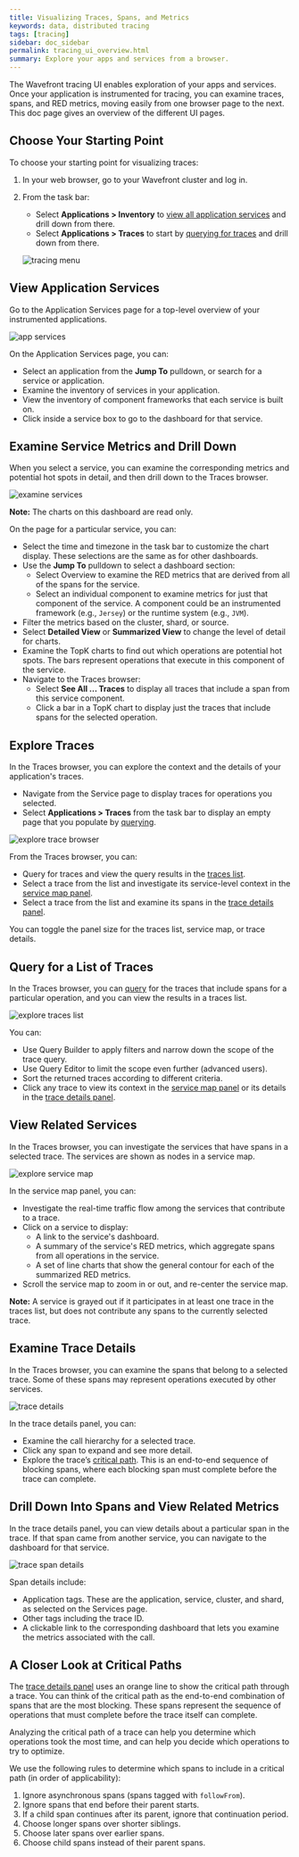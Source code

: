 ```yaml
---
title: Visualizing Traces, Spans, and Metrics
keywords: data, distributed tracing
tags: [tracing]
sidebar: doc_sidebar
permalink: tracing_ui_overview.html
summary: Explore your apps and services from a browser.
---
```


The Wavefront tracing UI enables exploration of your apps and services. Once your application is instrumented for tracing, you can examine traces, spans, and RED metrics, moving easily from one browser page to the next. This doc page gives an overview of the different UI pages. 

<!---
Exploring Traces, Spans, and Metrics gives more detail.
--->

## Choose Your Starting Point

To choose your starting point for visualizing traces:
1. In your web browser, go to your Wavefront cluster and log in.
2. From the task bar:

    - Select **Applications > Inventory** to [view all application services](#view-application-services) and drill down from there. 
    - Select **Applications > Traces** to start by [querying for traces](#query-for-a-list-of-traces) and drill down from there. 

    ![tracing menu](images/tracing_menu.png)

## View Application Services

Go to the Application Services page for a top-level overview of your instrumented applications. 

![app services](images/tracing_app_services.png)

On the Application Services page, you can:
* Select an application from the **Jump To** pulldown, or search for a service or application.
* Examine the inventory of services in your application.
* View the inventory of component frameworks that each service is built on. 
* Click inside a service box to go to the dashboard for that service.


## Examine Service Metrics and Drill Down

When you select a service, you can examine the corresponding metrics and potential hot spots in detail, and then drill down to the Traces browser. 

![examine services](images/tracing_services.png)

**Note:** The charts on this dashboard are read only.

On the page for a particular service, you can:
* Select the time and timezone in the task bar to customize the chart display. These selections are the same as for other dashboards.
* Use the **Jump To** pulldown to select a dashboard section:
  - Select Overview to examine the RED metrics that are derived from all of the spans for the service.
  - Select an individual component to examine metrics for just that component of the service. A component could be an instrumented framework (e.g., `Jersey`) or the runtime system (e.g., `JVM`).
* Filter the metrics based on the cluster, shard, or source.
* Select **Detailed View** or **Summarized View** to change the level of detail for charts.
* Examine the TopK charts to find out which operations are potential hot spots. The bars represent operations that execute in this component of the service.
* Navigate to the Traces browser:
  - Select **See All ... Traces** to display all traces that include a span from this service component. 
  - Click a bar in a TopK chart to display just the traces that include spans for the selected operation.


## Explore Traces

In the Traces browser, you can explore the context and the details of your application's traces.

* Navigate from the Service page to display traces for operations you selected.
* Select **Applications > Traces** from the task bar to display an empty page that you populate by [querying](trace_data_query.html).

![explore trace browser](images/tracing_traces_browser.png)

From the Traces browser, you can:
* Query for traces and view the query results in the [traces list](#view-trace-query-results).
* Select a trace from the list and investigate its service-level context in the [service map panel](#view-related-services).
* Select a trace from the list and examine its spans in the [trace details panel](#examine-trace-details). 

You can toggle the panel size for the traces list, service map, or trace details. 

## Query for a List of Traces

In the Traces browser, you can [query](trace_data_query.html) for the traces that include spans for a particular operation, and you can view the results in a traces list.

![explore traces list](images/tracing_traces_browser_traces_list.png)

You can:

* Use Query Builder to apply filters and narrow down the scope of the trace query.
* Use Query Editor to limit the scope even further (advanced users).
* Sort the returned traces according to different criteria.
* Click any trace to view its context in the [service map panel](#view-related-services) or its details in the [trace details panel](#examine-trace-details).

## View Related Services

In the Traces browser, you can investigate the services that have spans in a selected trace. The services are shown as nodes in a service map.

![explore service map](images/tracing_traces_browser_service_map.png)

In the service map panel, you can:
* Investigate the real-time traffic flow among the services that contribute to a trace.
* Click on a service to display: 
  - A link to the service's dashboard.
  - A summary of the service's RED metrics, which aggregate spans from all operations in the service. 
  - A set of line charts that show the general contour for each of the summarized RED metrics.
* Scroll the service map to zoom in or out, and re-center the service map.

**Note:** A service is grayed out if it participates in at least one trace in the traces list, but does not contribute any spans to the currently selected trace. 

## Examine Trace Details

In the Traces browser, you can examine the spans that belong to a selected trace. Some of these spans may represent operations executed by other services.

![trace details](images/tracing_traces_browser_trace_details.png)

In the trace details panel, you can:
* Examine the call hierarchy for a selected trace.
* Click any span to expand and see more detail.
* Explore the trace’s [critical path](#a-closer-look-at-critical-paths). This is an end-to-end sequence of blocking spans, where each blocking span must complete before the trace can complete.


## Drill Down Into Spans and View Related Metrics

In the trace details panel, you can view details about a particular span in the trace. If that span came from another service, you can navigate to the dashboard for that service.

![trace span details](images/tracing_traces_browser_span_details.png)

Span details include:
* Application tags. These are the application, service, cluster, and shard, as selected on the Services page.
* Other tags including the trace ID.
* A clickable link to the corresponding dashboard that lets you examine the metrics associated with the call.


## A Closer Look at Critical Paths

The [trace details panel](#examine-trace-details) uses an orange line to show the critical path through a trace. You can think of the critical path as the end-to-end combination of spans that are the most blocking. These spans represent the sequence of operations that must complete before the trace itself can complete.

Analyzing the critical path of a trace can help you determine which operations took the most time, and can help you decide which operations to try to optimize.

We use the following rules to determine which spans to include in a critical path (in order of applicability):
1. Ignore asynchronous spans (spans tagged with `followFrom`). 
2. Ignore spans that end before their parent starts.
3. If a child span continues after its parent, ignore that continuation period.
4. Choose longer spans over shorter siblings.
5. Choose later spans over earlier spans.
6. Choose child spans instead of their parent spans.
